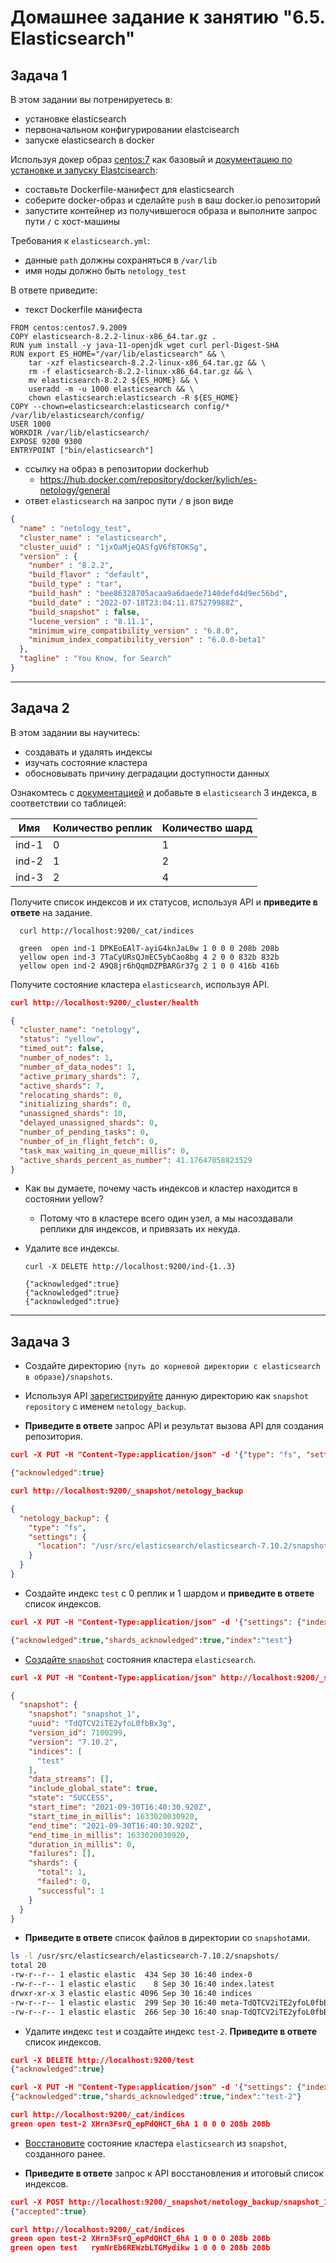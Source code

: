 # Домашнее задание к занятию "6.5. Elasticsearch"

## Задача 1

В этом задании вы потренируетесь в:
- установке elasticsearch
- первоначальном конфигурировании elastcisearch
- запуске elasticsearch в docker

Используя докер образ [centos:7](https://hub.docker.com/_/centos) как базовый и
[документацию по установке и запуску Elastcisearch](https://www.elastic.co/guide/en/elasticsearch/reference/current/targz.html):

- составьте Dockerfile-манифест для elasticsearch
- соберите docker-образ и сделайте `push` в ваш docker.io репозиторий
- запустите контейнер из получившегося образа и выполните запрос пути `/` c хост-машины

Требования к `elasticsearch.yml`:
- данные `path` должны сохраняться в `/var/lib`
- имя ноды должно быть `netology_test`

В ответе приведите:
- текст Dockerfile манифеста
```docker
FROM centos:centos7.9.2009
COPY elasticsearch-8.2.2-linux-x86_64.tar.gz .
RUN yum install -y java-11-openjdk wget curl perl-Digest-SHA
RUN export ES_HOME="/var/lib/elasticsearch" && \
    tar -xzf elasticsearch-8.2.2-linux-x86_64.tar.gz && \
    rm -f elasticsearch-8.2.2-linux-x86_64.tar.gz && \
    mv elasticsearch-8.2.2 ${ES_HOME} && \
    useradd -m -u 1000 elasticsearch && \
    chown elasticsearch:elasticsearch -R ${ES_HOME}
COPY --chown=elasticsearch:elasticsearch config/* /var/lib/elasticsearch/config/
USER 1000
WORKDIR /var/lib/elasticsearch/
EXPOSE 9200 9300
ENTRYPOINT ["bin/elasticsearch"]
```

- ссылку на образ в репозитории dockerhub
    - https://hub.docker.com/repository/docker/kylich/es-netology/general
- ответ `elasticsearch` на запрос пути `/` в json виде
```json
{
  "name" : "netology_test",
  "cluster_name" : "elasticsearch",
  "cluster_uuid" : "1jxOaMjeQASfgV6f8TOKSg",
  "version" : {
    "number" : "8.2.2",
    "build_flavor" : "default",
    "build_type" : "tar",
    "build_hash" : "bee86328705acaa9a6daede7140defd4d9ec56bd",
    "build_date" : "2022-07-18T23:04:11.875279988Z",
    "build_snapshot" : false,
    "lucene_version" : "8.11.1",
    "minimum_wire_compatibility_version" : "6.8.0",
    "minimum_index_compatibility_version" : "6.0.0-beta1"
  },
  "tagline" : "You Know, for Search"
}
```
---

## Задача 2

В этом задании вы научитесь:
- создавать и удалять индексы
- изучать состояние кластера
- обосновывать причину деградации доступности данных

Ознакомтесь с [документацией](https://www.elastic.co/guide/en/elasticsearch/reference/current/indices-create-index.html)
и добавьте в `elasticsearch` 3 индекса, в соответствии со таблицей:

| Имя | Количество реплик | Количество шард |
|-----|-------------------|-----------------|
| ind-1| 0 | 1 |
| ind-2 | 1 | 2 |
| ind-3 | 2 | 4 |

Получите список индексов и их статусов, используя API и **приведите в ответе** на задание.

```
  curl http://localhost:9200/_cat/indices

  green  open ind-1 DPKEoEAlT-ayiG4knJaL0w 1 0 0 0 208b 208b
  yellow open ind-3 7TaCyURsQJmEC5ybCao8bg 4 2 0 0 832b 832b
  yellow open ind-2 A9Q8jr6hQqmDZPBARGr37g 2 1 0 0 416b 416b

```

Получите состояние кластера `elasticsearch`, используя API.

```json
curl http://localhost:9200/_cluster/health

{
  "cluster_name": "netology",
  "status": "yellow",
  "timed_out": false,
  "number_of_nodes": 1,
  "number_of_data_nodes": 1,
  "active_primary_shards": 7,
  "active_shards": 7,
  "relocating_shards": 0,
  "initializing_shards": 0,
  "unassigned_shards": 10,
  "delayed_unassigned_shards": 0,
  "number_of_pending_tasks": 0,
  "number_of_in_flight_fetch": 0,
  "task_max_waiting_in_queue_millis": 0,
  "active_shards_percent_as_number": 41.17647058823529
}
```

- Как вы думаете, почему часть индексов и кластер находится в состоянии yellow?
  - Потому что в кластере всего один узел, а мы насоздавали реплики для индексов, и привязать их некуда.

- Удалите все индексы.
  ```
  curl -X DELETE http://localhost:9200/ind-{1..3}

  {"acknowledged":true}
  {"acknowledged":true}
  {"acknowledged":true}
  ```
---
## Задача 3

- Создайте директорию `{путь до корневой директории с elasticsearch в образе}/snapshots`.

- Используя API [зарегистрируйте](https://www.elastic.co/guide/en/elasticsearch/reference/current/snapshots-register-repository.html#snapshots-register-repository)
данную директорию как `snapshot repository` c именем `netology_backup`.

- **Приведите в ответе** запрос API и результат вызова API для создания репозитория.

```json
curl -X PUT -H "Content-Type:application/json" -d '{"type": "fs", "settings": {"location": "/usr/src/elasticsearch/elasticsearch-7.10.2/snapshots"}}' http://localhost:9200/_snapshot/netology_backup

{"acknowledged":true}
```

```json
curl http://localhost:9200/_snapshot/netology_backup

{
  "netology_backup": {
    "type": "fs",
    "settings": {
      "location": "/usr/src/elasticsearch/elasticsearch-7.10.2/snapshots"
    }
  }
}
```

- Создайте индекс `test` с 0 реплик и 1 шардом и **приведите в ответе** список индексов.

```json
curl -X PUT -H "Content-Type:application/json" -d '{"settings": {"index": {"number_of_shards": 1, "number_of_replicas": 0}}}' http://localhost:9200/test

{"acknowledged":true,"shards_acknowledged":true,"index":"test"}
```

- [Создайте `snapshot`](https://www.elastic.co/guide/en/elasticsearch/reference/current/snapshots-take-snapshot.html)
состояния кластера `elasticsearch`.

```json
curl -X PUT -H "Content-Type:application/json" http://localhost:9200/_snapshot/netology_backup/snapshot_1?wait_for_completion=true

{
  "snapshot": {
    "snapshot": "snapshot_1",
    "uuid": "TdQTCV2iTE2yfoL0fbBx3g",
    "version_id": 7100299,
    "version": "7.10.2",
    "indices": [
      "test"
    ],
    "data_streams": [],
    "include_global_state": true,
    "state": "SUCCESS",
    "start_time": "2021-09-30T16:40:30.920Z",
    "start_time_in_millis": 1633020030920,
    "end_time": "2021-09-30T16:40:30.920Z",
    "end_time_in_millis": 1633020030920,
    "duration_in_millis": 0,
    "failures": [],
    "shards": {
      "total": 1,
      "failed": 0,
      "successful": 1
    }
  }
}

```

- **Приведите в ответе** список файлов в директории со `snapshot`ами.

```bash
ls -l /usr/src/elasticsearch/elasticsearch-7.10.2/snapshots/
total 20
-rw-r--r-- 1 elastic elastic  434 Sep 30 16:40 index-0
-rw-r--r-- 1 elastic elastic    8 Sep 30 16:40 index.latest
drwxr-xr-x 3 elastic elastic 4096 Sep 30 16:40 indices
-rw-r--r-- 1 elastic elastic  299 Sep 30 16:40 meta-TdQTCV2iTE2yfoL0fbBx3g.dat
-rw-r--r-- 1 elastic elastic  266 Sep 30 16:40 snap-TdQTCV2iTE2yfoL0fbBx3g.dat
```

- Удалите индекс `test` и создайте индекс `test-2`. **Приведите в ответе** список индексов.

```json
curl -X DELETE http://localhost:9200/test
{"acknowledged":true}

curl -X PUT -H "Content-Type:application/json" -d '{"settings": {"index": {"number_of_shards": 1, "number_of_replicas": 0}}}' http://localhost:9200/test-2
{"acknowledged":true,"shards_acknowledged":true,"index":"test-2"}

curl http://localhost:9200/_cat/indices
green open test-2 XHrn3FsrQ_epPdQHCT_6hA 1 0 0 0 208b 208b
```

- [Восстановите](https://www.elastic.co/guide/en/elasticsearch/reference/current/snapshots-restore-snapshot.html) состояние
кластера `elasticsearch` из `snapshot`, созданного ранее.

- **Приведите в ответе** запрос к API восстановления и итоговый список индексов.

```json
curl -X POST http://localhost:9200/_snapshot/netology_backup/snapshot_1/_restore
{"accepted":true}

curl http://localhost:9200/_cat/indices
green open test-2 XHrn3FsrQ_epPdQHCT_6hA 1 0 0 0 208b 208b
green open test   rymNrEb6REWzbLTGMydikw 1 0 0 0 208b 208b
```
